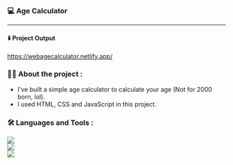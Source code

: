 ### :computer: Age Calculator

---

#### :arrow_down: Project Output

https://webagecalculator.netlify.app/

### :man_technologist: About the project :

- I've built a simple age calculator to calculate your age (Not for 2000 born, lol).
- I used HTML, CSS and JavaScript in this project.

### :hammer_and_wrench: Languages and Tools :

<div>
<img src="https://img.shields.io/badge/HTML5-E34F26?style=for-the-badge&logo=html5&logoColor=white"><br>
<img src="https://img.shields.io/badge/CSS3-1572B6?style=for-the-badge&logo=css3&logoColor=white"><br>
<img src="https://img.shields.io/badge/JavaScript-323330?style=for-the-badge&logo=javascript&logoColor=F7DF1E">
</div>
